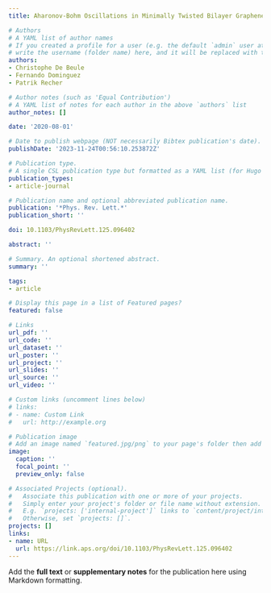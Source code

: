 ```yaml
---
title: Aharonov-Bohm Oscillations in Minimally Twisted Bilayer Graphene

# Authors
# A YAML list of author names
# If you created a profile for a user (e.g. the default `admin` user at `content/authors/admin/`), 
# write the username (folder name) here, and it will be replaced with their full name and linked to their profile.
authors:
- Christophe De Beule
- Fernando Dominguez
- Patrik Recher

# Author notes (such as 'Equal Contribution')
# A YAML list of notes for each author in the above `authors` list
author_notes: []

date: '2020-08-01'

# Date to publish webpage (NOT necessarily Bibtex publication's date).
publishDate: '2023-11-24T00:56:10.253872Z'

# Publication type.
# A single CSL publication type but formatted as a YAML list (for Hugo requirements).
publication_types:
- article-journal

# Publication name and optional abbreviated publication name.
publication: '*Phys. Rev. Lett.*'
publication_short: ''

doi: 10.1103/PhysRevLett.125.096402

abstract: ''

# Summary. An optional shortened abstract.
summary: ''

tags:
- article

# Display this page in a list of Featured pages?
featured: false

# Links
url_pdf: ''
url_code: ''
url_dataset: ''
url_poster: ''
url_project: ''
url_slides: ''
url_source: ''
url_video: ''

# Custom links (uncomment lines below)
# links:
# - name: Custom Link
#   url: http://example.org

# Publication image
# Add an image named `featured.jpg/png` to your page's folder then add a caption below.
image:
  caption: ''
  focal_point: ''
  preview_only: false

# Associated Projects (optional).
#   Associate this publication with one or more of your projects.
#   Simply enter your project's folder or file name without extension.
#   E.g. `projects: ['internal-project']` links to `content/project/internal-project/index.md`.
#   Otherwise, set `projects: []`.
projects: []
links:
- name: URL
  url: https://link.aps.org/doi/10.1103/PhysRevLett.125.096402
---
```


Add the **full text** or **supplementary notes** for the publication here using Markdown formatting.

